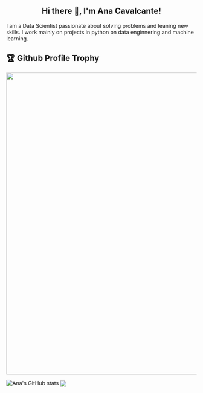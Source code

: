 <h2 align="center">Hi there 👋, I'm Ana Cavalcante!</h2>

<!--
**anabarbararc/anabarbararc** is a ✨ _special_ ✨ repository because its `README.md` (this file) appears on your GitHub profile.
-->

<p>I am a Data Scientist passionate about solving problems and leaning new skills. I work mainly on projects in python on data enginnering and machine learning.</p>

<h2>🏆 Github Profile Trophy</h2>
<img width=800 src="https://github-profile-trophy.vercel.app/?username=anabarbararc&column=9&theme=gruvbox&no-frame=true"/>

![Ana's GitHub stats](https://github-readme-stats.vercel.app/api?username=anabarbararc&show_icons=true&theme=tokyonight)
<img align="center" src="https://github-readme-stats.vercel.app/api/top-langs/?username=anabarbararc&theme=tokyonight" />
